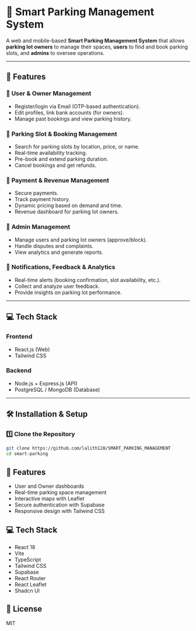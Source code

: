 # 🚗 Smart Parking Management System  

A web and mobile-based **Smart Parking Management System** that allows **parking lot owners** to manage their spaces, **users** to find and book parking slots, and **admins** to oversee operations.

---

## 📌 Features  

### 🔹 **User & Owner Management**
- Register/login via Email (OTP-based authentication).
- Edit profiles, link bank accounts (for owners).
- Manage past bookings and view parking history.

### 🔹 **Parking Slot & Booking Management**
- Search for parking slots by location, price, or name.
- Real-time availability tracking.
- Pre-book and extend parking duration.
- Cancel bookings and get refunds.

### 🔹 **Payment & Revenue Management**
- Secure payments.
- Track payment history.
- Dynamic pricing based on demand and time.
- Revenue dashboard for parking lot owners.

### 🔹 **Admin Management**
- Manage users and parking lot owners (approve/block).
- Handle disputes and complaints.
- View analytics and generate reports.

### 🔹 **Notifications, Feedback & Analytics**
- Real-time alerts (booking confirmation, slot availability, etc.).
- Collect and analyze user feedback.
- Provide insights on parking lot performance.

---

## 💻 Tech Stack  

### **Frontend**  
- React.js (Web)  
- Tailwind CSS 

### **Backend**  
- Node.js + Express.js (API)  
- PostgreSQL / MongoDB (Database)  
---

## 🛠 Installation & Setup  

### **1️⃣ Clone the Repository**
```bash
git clone https://github.com/lalith128/SMART_PARKING_MANAGEMENT
cd smart-parking

```

## 📌 Features

- User and Owner dashboards
- Real-time parking space management
- Interactive maps with Leaflet
- Secure authentication with Supabase
- Responsive design with Tailwind CSS

## 💻 Tech Stack

- React 18
- Vite
- TypeScript
- Tailwind CSS
- Supabase
- React Router
- React Leaflet
- Shadcn UI

## 📄 License

MIT
